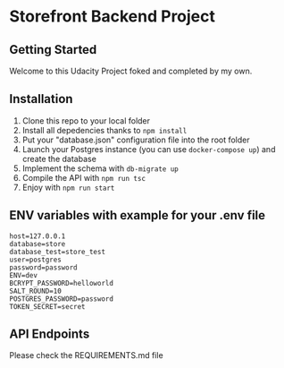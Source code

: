# Storefront Backend Project

## Getting Started

Welcome to this Udacity Project foked and completed by my own.

## Installation

1. Clone this repo to your local folder
2. Install all depedencies thanks to `npm install`
3. Put your "database.json" configuration file into the root folder
4. Launch your Postgres instance (you can use `docker-compose up`) and create the database
5. Implement the schema with `db-migrate up`
6. Compile the API with `npm run tsc`
7. Enjoy with `npm run start`

## ENV variables with example for your .env file

```
host=127.0.0.1
database=store
database_test=store_test
user=postgres
password=password
ENV=dev
BCRYPT_PASSWORD=helloworld
SALT_ROUND=10
POSTGRES_PASSWORD=password
TOKEN_SECRET=secret
```

## API Endpoints

Please check the REQUIREMENTS.md file
